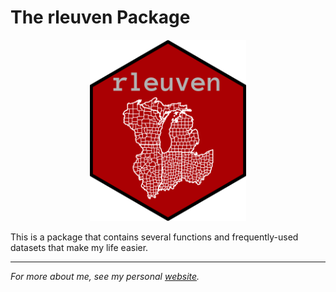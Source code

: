 # The rleuven Package

<p align="center">
  <img width="250" src="icon/hex.png">
</p>

This is a package that contains several functions and frequently-used datasets that make my life easier.

***

*For more about me, see my personal [website](https://andrewvanleuven.com/).*
